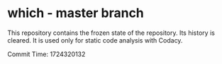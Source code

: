 # which - master branch

This repository contains the frozen state of the repository.
Its history is cleared. It is used only for static code
analysis with Codacy.

Commit Time: 1724320132